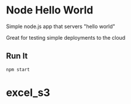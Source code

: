 # Node Hello World

Simple node.js app that servers "hello world"

Great for testing simple deployments to the cloud

## Run It

`npm start`
# excel_s3

